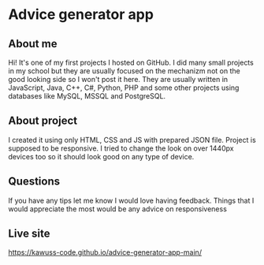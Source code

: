 # Advice generator app
## About me
Hi! It's one of my first projects I hosted on GitHub. I did many small projects in my school but they are usually focused on the mechanizm not on the good looking side so I won't post it here. They are usually written in JavaScript, Java, C++, C#, Python, PHP and some other projects using databases like MySQL, MSSQL and PostgreSQL.

## About project
I created it using only HTML, CSS and JS with prepared JSON file. Project is supposed to be responsive. I tried to change the look on over 1440px devices too so it should look good on any type of device.

## Questions
If you have any tips let me know I would love having feedback. Things that I would appreciate the most would be any advice on responsiveness

## Live site
https://kawuss-code.github.io/advice-generator-app-main/